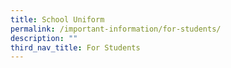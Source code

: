 ```yaml
---
title: School Uniform
permalink: /important-information/for-students/
description: ""
third_nav_title: For Students
---
```

